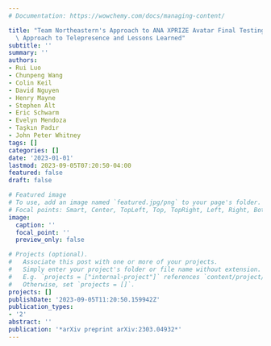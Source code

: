 ```yaml
---
# Documentation: https://wowchemy.com/docs/managing-content/

title: "Team Northeastern's Approach to ANA XPRIZE Avatar Final Testing: A Holistic\
  \ Approach to Telepresence and Lessons Learned"
subtitle: ''
summary: ''
authors:
- Rui Luo
- Chunpeng Wang
- Colin Keil
- David Nguyen
- Henry Mayne
- Stephen Alt
- Eric Schwarm
- Evelyn Mendoza
- Taşkın Padır
- John Peter Whitney
tags: []
categories: []
date: '2023-01-01'
lastmod: 2023-09-05T07:20:50-04:00
featured: false
draft: false

# Featured image
# To use, add an image named `featured.jpg/png` to your page's folder.
# Focal points: Smart, Center, TopLeft, Top, TopRight, Left, Right, BottomLeft, Bottom, BottomRight.
image:
  caption: ''
  focal_point: ''
  preview_only: false

# Projects (optional).
#   Associate this post with one or more of your projects.
#   Simply enter your project's folder or file name without extension.
#   E.g. `projects = ["internal-project"]` references `content/project/deep-learning/index.md`.
#   Otherwise, set `projects = []`.
projects: []
publishDate: '2023-09-05T11:20:50.159942Z'
publication_types:
- '2'
abstract: ''
publication: '*arXiv preprint arXiv:2303.04932*'
---
```


